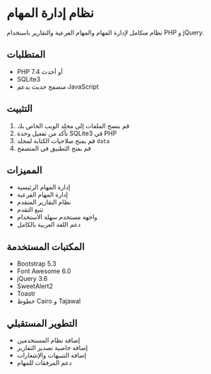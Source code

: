 # نظام إدارة المهام

نظام متكامل لإدارة المهام والمهام الفرعية والتقارير باستخدام PHP و jQuery.

## المتطلبات

- PHP 7.4 أو أحدث
- SQLite3
- متصفح حديث يدعم JavaScript

## التثبيت

1. قم بنسخ الملفات إلى مجلد الويب الخاص بك
2. تأكد من تفعيل وحدة SQLite3 في PHP
3. قم بمنح صلاحيات الكتابة لمجلد `data`
4. قم بفتح التطبيق في المتصفح

## المميزات

- إدارة المهام الرئيسية
- إدارة المهام الفرعية
- نظام التقارير المتقدم
- تتبع التقدم
- واجهة مستخدم سهلة الاستخدام
- دعم اللغة العربية بالكامل

## المكتبات المستخدمة

- Bootstrap 5.3
- Font Awesome 6.0
- jQuery 3.6
- SweetAlert2
- Toastr
- خطوط Cairo و Tajawal

## التطوير المستقبلي

- إضافة نظام المستخدمين
- إضافة خاصية تصدير التقارير
- إضافة التنبيهات والإشعارات
- دعم المرفقات للمهام 